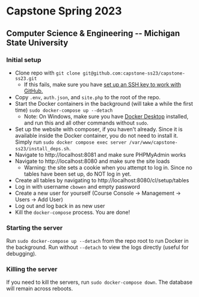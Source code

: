 # Capstone Spring 2023
## Computer Science & Engineering -- Michigan State University

### Initial setup
* Clone repo with `git clone git@github.com:capstone-ss23/capstone-ss23.git`
    - If this fails, make sure you have [set up an SSH key to work with GitHub.](https://docs.github.com/en/authentication/connecting-to-github-with-ssh/about-ssh)
* Copy `.env`, `auth.json`, and `site.php` to the root of the repo.
* Start the Docker containers in the background (will take a while the first time) `sudo docker-compose up --detach`
    - Note: On Windows, make sure you have [Docker Desktop](https://www.docker.com/products/docker-desktop/) installed, and run this and all other commands without `sudo`.
* Set up the website with composer, if you haven't already. Since it is available inside the Docker container, you do not need to install it. Simply run `sudo docker compose exec server /var/www/capstone-ss23/install_deps.sh`.
* Navigate to http://localhost:8081 and make sure PHPMyAdmin works
* Navigate to http://localhost:8080 and make sure the site loads
    - Warning: the site sets a cookie when you attempt to log in. Since no tables have been set up, do NOT log in yet. 
* Create all tables by navigating to http://localhost:8080/cl/setup/tables
* Log in with username `cbowen` and empty password
* Create a new user for yourself (Course Console -> Management -> Users -> Add User)
* Log out and log back in as new user
* Kill the `docker-compose` process. You are done!

### Starting the server
Run `sudo docker-compose up --detach` from the repo root to run Docker in the background. Run without `--detach` to view the logs directly (useful for debugging).

### Killing the server
If you need to kill the servers, run `sudo docker-compose down`. The database will remain across reboots.
